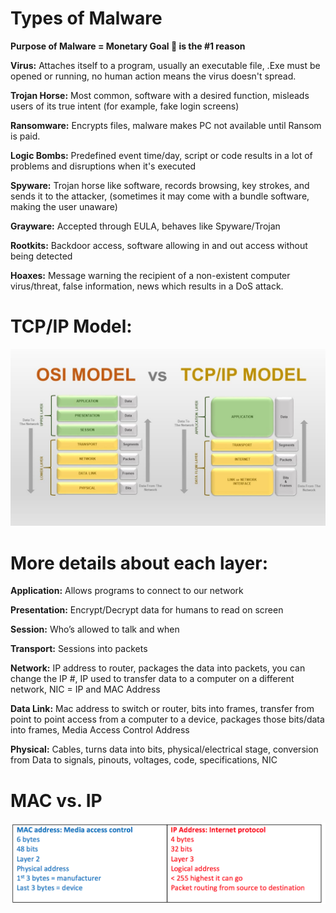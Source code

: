 # Types of Malware

**Purpose of Malware = Monetary Goal :money_with_wings: is the #1 reason**

**Virus:** Attaches itself to a program, usually an executable file, .Exe must be opened or running, no human action means the virus doesn't spread.

**Trojan Horse:** Most common, software with a desired function, misleads users of its true intent (for example, fake login screens)

**Ransomware:** Encrypts files, malware makes PC not available until Ransom is paid.

**Logic Bombs:** Predefined event time/day, script or code results in a lot of problems and disruptions when it's executed

**Spyware:** Trojan horse like software, records browsing, key strokes, and sends it to the attacker, (sometimes it may come with a bundle software, making the user unaware)

**Grayware:** Accepted through EULA, behaves like Spyware/Trojan

**Rootkits:** Backdoor access, software allowing in and out access without being detected

**Hoaxes:** Message warning the recipient of a non-existent computer virus/threat, false information, news which results in a DoS attack.


# TCP/IP Model: #
![TCP/IP Image](/images/OSI_vs_TCP_IP_model.png)

# More details about each layer:
**Application:** Allows programs to connect to our network

**Presentation:** Encrypt/Decrypt data for humans to read on screen

**Session:** Who’s allowed to talk and when

**Transport:** Sessions into packets

**Network:** IP address to router, packages the data into packets, you can change the IP #, IP used to transfer data to a computer on a different network, NIC = IP and MAC Address

**Data Link:** Mac address to switch or router, bits into frames, transfer from point to point access from a computer to a device, packages those bits/data into frames, Media Access Control Address

**Physical:** Cables, turns data into bits, physical/electrical stage, conversion from Data to signals, pinouts, voltages, code, specifications, NIC

 
 
 # MAC vs. IP #
![MAC/IP Image](/images/MAC_and_IP.png)


